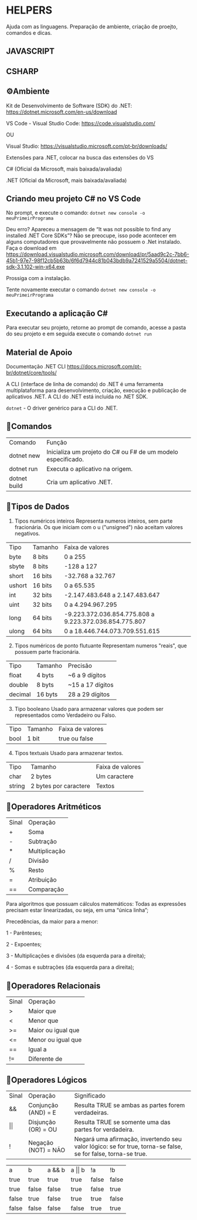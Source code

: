 # HELPERS
Ajuda com as linguagens. Preparação de ambiente, criação de proejto, comandos e dicas.

## JAVASCRIPT


## CSHARP

## ⚙️Ambiente 

Kit de Desenvolvimento de Software (SDK) do .NET: 
https://dotnet.microsoft.com/en-us/download

VS Code - Visual Studio Code: https://code.visualstudio.com/

OU 

Visual Studio: https://visualstudio.microsoft.com/pt-br/downloads/

Extensões para .NET, colocar na busca das extensões do VS

C# (Oficial da Microsoft, mais baixada/avaliada)

.NET (Oficial da Microsoft, mais baixada/avaliada)

## Criando meu projeto C# no VS Code
No prompt, e execute o comando: `dotnet new console -o meuPrimeirPrograma`

Deu erro? Apareceu a mensagem de “It was not possible to find any installed .NET Core SDKs”? Não se preocupe, isso pode acontecer em alguns computadores que provavelmente não possuem o .Net instalado. Faça o download em https://download.visualstudio.microsoft.com/download/pr/5aad9c2c-7bb6-45b1-97e7-98f12cb5b63b/6f6d7944c81b043bdb9a7241529a5504/dotnet-sdk-3.1.102-win-x64.exe

Prossiga com a instalação.

Tente novamente executar o comando `dotnet new console -o meuPrimeirPrograma`

## Executando a aplicação C#
Para executar seu projeto, retorne ao prompt de comando, acesse a pasta do seu projeto e em seguida execute o comando `dotnet run`

## Material de Apoio
Documentação .NET CLI https://docs.microsoft.com/pt-br/dotnet/core/tools/

A CLI (interface de linha de comando) do .NET é uma ferramenta multiplataforma para desenvolvimento, criação, execução e publicação de aplicativos .NET. A CLI do .NET está incluída no .NET SDK.

`dotnet` - O driver genérico para a CLI do .NET.

## 📄**Comandos**  
  
   <table>
   <tr>
   <td>Comando</td>
   <td>Função</td>
   </tr>
   <tr>
   <td>dotnet new</td>
   <td>Inicializa um projeto do C# ou F# de um modelo especificado.</td>
   </tr>
   <tr>
   <td>dotnet run</td>
   <td>Executa o aplicativo na origem.</td>
   </tr>
   <tr>
   <td>dotnet build</td>
   <td>	Cria um aplicativo .NET.</td>
   </tr>
   </table>

   ## 📄**Tipos de Dados**  
  
   1) Tipos numéricos inteiros
   Representa numeros inteiros, sem parte fracionária. Os que iniciam com o u ("unsigned") não aceitam valores negativos.
   <table>
   <tr>
   <td>Tipo</td>
   <td>Tamanho</td>
   <td>Faixa de valores</td>
   </tr>
   <tr>
   <td>byte</td>
   <td>8 bits</td>
   <td>0 a 255</td> 
   </tr>
   <tr>
   <td>sbyte</td>
   <td>8 bits</td>
   <td>-128 a 127</td> 
   </tr>
   <tr>
   <td>short</td>
   <td>16 bits</td>
   <td>-32.768 a 32.767</td> 
   </tr>
   <tr>
   <td>ushort</td>
   <td>16 bits</td>
   <td>0 a 65.535</td> 
   </tr>
   <tr>
   <td>int</td>
   <td>32 bits</td>
   <td>-2.147.483.648 a 2.147.483.647</td> 
   </tr>
   <tr>
   <td>uint</td>
   <td>32 bits</td>
   <td>0 a 4.294.967.295</td> 
   </tr>
   <tr>
   <td>long</td>
   <td>64 bits</td>
   <td>-9.223.372.036.854.775.808 a 9.223.372.036.854.775.807</td> 
   </tr>
   <tr>
   <td>ulong</td>
   <td>64 bits</td>
   <td>0 a 18.446.744.073.709.551.615</td> 
   </tr>
   </table>

   2) Tipos numéricos de ponto flutuante
   Representam numeros "reais", que possuem parte fracionária.
   <table>
   <tr>
   <td>Tipo</td>
   <td>Tamanho</td>
   <td>Precisão</td>
   </tr>
   <tr>
   <td>float</td>
   <td>4 byts</td>
   <td>~6 a 9 dígitos</td> 
   </tr>
   <tr>
   <td>double</td>
   <td>8 byts</td>
   <td>~15 a 17 dígitos</td> 
   </tr>
   <tr>
   <td>decimal</td>
   <td>16 byts</td>
   <td>28 a 29 dígitos</td> 
   </tr>
   </table>

   3) Tipo booleano
   Usado para armazenar valores que podem ser representados como Verdadeiro ou Falso.
   <table>
   <tr>
   <td>Tipo</td>
   <td>Tamanho</td>
   <td>Faixa de valores</td>
   </tr>
   <tr>
   <td>bool</td>
   <td>1 bit</td>
   <td>true ou false</td> 
   </tr>
   </table>

   4) Tipos textuais
   Usado para armazenar textos.
   <table>
   <tr>
   <td>Tipo</td>
   <td>Tamanho</td>
   <td>Faixa de valores</td>
   </tr>
   <tr>
   <td>char</td>
   <td>2 bytes</td>
   <td>Um caractere</td> 
   </tr>
   <tr>
   <td>string</td>
   <td>2 bytes por caractere</td>
   <td>Textos</td> 
   </tr>
   </table>

   ## 📄**Operadores Aritméticos**  

   <table>
   <tr>
   <td>Sinal</td>
   <td>Operação</td>
   </tr>
   <tr>
   <td>+</td>
   <td>Soma</td>
   </tr>
   <tr>
   <td>-</td>
   <td>Subtração</td>
   </tr>
   <tr>
   <td>*</td>
   <td>Multiplicação</td>
   </tr>
   <tr>
   <td>/</td>
   <td>Divisão</td>
   </tr>
   <tr>
   <td>%</td>
   <td>Resto</td>
   </tr>
   <tr>
   <td>=</td>
   <td>Atribuição</td>
   </tr>
   <tr>
   <td>==</td>
   <td>Comparação</td>
   </tr>
   </table>
   
   Para algoritmos que possuam cálculos matemáticos: 
   Todas as expressões precisam estar linearizadas, ou seja, em uma “única linha”;

   Precedências, da maior para a menor:
   
   1 - Parênteses;
   
   2 - Expoentes;
   
   3 - Multiplicações e divisões (da esquerda para a direita);
   
   4 - Somas e subtrações (da esquerda para a direita);

   ## 📄**Operadores Relacionais**  

   <table>
   <tr>
   <td>Sinal</td>
   <td>Operação</td>
   </tr>
   <tr>
   <td> > </td>
   <td>Maior que</td>
   </tr>
   <tr>
   <td> < </td>
   <td>Menor que</td>
   </tr>
   <tr>
   <td> >= </td>
   <td>Maior ou igual que</td>
   </tr>
   <tr>
   <td> <= </td>
   <td>Menor ou igual que</td>
   </tr>
   <tr>
   <td> == </td>
   <td>Igual a</td>
   </tr>
   <tr>
   <td> != </td>
   <td>Diferente de</td>
   </tr>
   </table>

   ## 📄**Operadores Lógicos**  

   <table>
   <tr>
   <td>Sinal</td>
   <td>Operação</td>
   <td>Significado</td>
   </tr>
   <tr>
   <td> && </td>
   <td>Conjunção (AND) = E </td>
   <td>Resulta TRUE se ambas as partes forem verdadeiras.</td>
   </tr>
   <tr>
   <td> || </td>
   <td>Disjunção (OR) = OU </td>
   <td>Resulta TRUE se somente uma das partes for verdadeira.</td>
   </tr>
   <tr>
   <td> ! </td>
   <td>Negação (NOT) = NÃO </td>
   <td>Negará uma afirmação, invertendo seu valor lógico: se for true, torna-se false, se for false, torna-se true.</td>
   </tr>

   <table>
   <tr>
   <td>a</td>
   <td>b</td>
   <td>a && b</td>
   <td>a || b</td>
   <td>!a</td>
   <td>!b</td>
   </tr>
   <tr>
   <td>true</td>
   <td>true</td>
   <td>true</td>
   <td>true</td>
   <td>false</td>
   <td>false</td>
   </tr>
   <tr>
   <td>true</td>
   <td>false</td>
   <td>false</td>
   <td>true</td>
   <td>false</td>
   <td>true</td>
   </tr>
   <tr>
   <td>false</td>
   <td>true</td>
   <td>false</td>
   <td>true</td>
   <td>true</td>
   <td>false</td>
   </tr>
   <tr>
   <td>false</td>
   <td>false</td>
   <td>false</td>
   <td>false</td>
   <td>true</td>
   <td>true</td>
   </tr>
   </table>